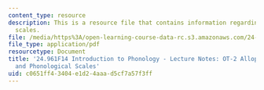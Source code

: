 ```yaml
---
content_type: resource
description: This is a resource file that contains information regarding phonological
  scales.
file: /media/https%3A/open-learning-course-data-rc.s3.amazonaws.com/24-961-introduction-to-phonology-fall-2014/c0651ff43404e1d24aaad5cf7a57f3ff_MIT24_961F14_Lecture7.pdf
file_type: application/pdf
resourcetype: Document
title: '24.961F14 Introduction to Phonology - Lecture Notes: OT-2 Allophonic Distribution
  and Phonological Scales'
uid: c0651ff4-3404-e1d2-4aaa-d5cf7a57f3ff
---
```

